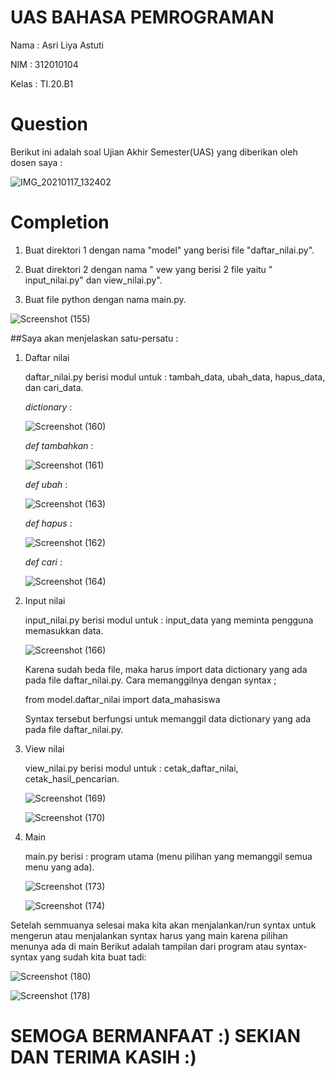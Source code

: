 # UAS BAHASA PEMROGRAMAN

Nama    : Asri Liya Astuti

NIM     : 312010104

Kelas   : TI.20.B1


# Question

Berikut ini adalah soal Ujian Akhir Semester(UAS) yang diberikan oleh dosen saya :

![IMG_20210117_132402](https://user-images.githubusercontent.com/72993076/104833968-2197c080-58cf-11eb-8c67-d6e9dea84d26.jpg)



# Completion 

1. Buat direktori 1 dengan nama "model" yang berisi file "daftar_nilai.py".

2. Buat direktori 2 dengan nama " vew yang berisi 2 file yaitu " input_nilai.py" dan view_nilai.py".

3. Buat file python dengan nama main.py.

![Screenshot (155)](https://user-images.githubusercontent.com/72993076/104834281-ff06a700-58d0-11eb-8310-1a383eeb8c86.png)

##Saya akan menjelaskan satu-persatu :

1) Daftar nilai

   daftar_nilai.py berisi modul untuk : tambah_data, ubah_data, hapus_data, dan cari_data.
   
   *dictionary* :
   
   ![Screenshot (160)](https://user-images.githubusercontent.com/72993076/104834584-06c74b00-58d3-11eb-8357-a9b86f92a8d6.png)
   
   
   *def tambahkan* :
   
   ![Screenshot (161)](https://user-images.githubusercontent.com/72993076/104834647-67568800-58d3-11eb-99fa-555975117148.png)
   
   *def ubah* :
   
   ![Screenshot (163)](https://user-images.githubusercontent.com/72993076/104834751-185d2280-58d4-11eb-8e70-f1ffb4d38d02.png)

    *def hapus* : 
  
    ![Screenshot (162)](https://user-images.githubusercontent.com/72993076/104834690-b3093180-58d3-11eb-9ce7-88681363b052.png)
    
    *def cari* :
     
    ![Screenshot (164)](https://user-images.githubusercontent.com/72993076/104834805-640fcc00-58d4-11eb-8dbd-2d5350d11249.png)

2) Input nilai

   input_nilai.py berisi modul untuk : input_data yang meminta pengguna memasukkan data.
   
   ![Screenshot (166)](https://user-images.githubusercontent.com/72993076/104834908-69214b00-58d5-11eb-9ade-1023aac1fe12.png)
   
   Karena sudah beda file, maka harus import data dictionary yang ada pada file daftar_nilai.py. Cara memanggilnya dengan syntax ;
   
   from model.daftar_nilai import data_mahasiswa
   
   Syntax tersebut berfungsi untuk memanggil data dictionary yang ada pada file daftar_nilai.py.
   
3) View nilai

   view_nilai.py berisi modul untuk : cetak_daftar_nilai, cetak_hasil_pencarian.
   
   ![Screenshot (169)](https://user-images.githubusercontent.com/72993076/104835094-c1a51800-58d6-11eb-96ce-344c24d65948.png)
   
   ![Screenshot (170)](https://user-images.githubusercontent.com/72993076/104835095-c23dae80-58d6-11eb-9a37-47158878866b.png)

4) Main 

   main.py berisi : program utama (menu pilihan yang memanggil semua menu yang ada).
   
   ![Screenshot (173)](https://user-images.githubusercontent.com/72993076/104837217-a8f02e80-58e5-11eb-8a91-1edc8de56e80.png)
   
   ![Screenshot (174)](https://user-images.githubusercontent.com/72993076/104837220-aab9f200-58e5-11eb-8bbe-5a7c0c877f38.png)
   
Setelah semmuanya selesai maka kita akan menjalankan/run syntax untuk mengerun atau menjalankan syntax harus yang main karena pilihan menunya ada di main Berikut adalah tampilan dari program atau syntax- syntax yang sudah kita buat tadi:

![Screenshot (180)](https://user-images.githubusercontent.com/72993076/104837559-f7063180-58e7-11eb-9cbe-e5ddafd530fd.png)

![Screenshot (178)](https://user-images.githubusercontent.com/72993076/104837561-fbcae580-58e7-11eb-9259-77d6175a0667.png)

# SEMOGA BERMANFAAT :) SEKIAN DAN TERIMA KASIH :)




   
   
   


